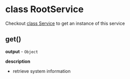 # class RootService

Checkout [class Service](api_service.md) to get an instance of this service

## get()

**output** - `Object`

**description**

* retrieve system information
